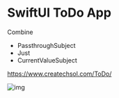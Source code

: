 #  SwiftUI ToDo App

Combine
- PassthroughSubject
- Just
- CurrentValueSubject

https://www.createchsol.com/ToDo/

![img](https://www.createchsol.com/ToDo/files/image_stack_img-34.png)
